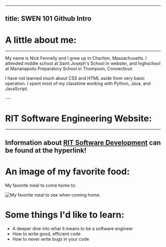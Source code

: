 
---
title: SWEN 101 Github Intro
---

# A little about me:
---
<p>My name is Nick Fennelly and I grew up in Charlton, Massachusetts. I attended middle school at Saint Joseph's School in webster, and highschool at Marianapolis Preparatory School in Thompson, Connecticut.</p>

<p>I have not learned much about CSS and HTML aside from very basic operation. I spent most of my classtime working with Python, Java, and JavaScript.</p>
---

# RIT Software Engineering Website:
---
Information about [RIT Software Development](https://www.rit.edu/computing/department-software-engineering 'RIT') can be found at the hyperlink!
---

# An image of my favorite food:

My favorite meal to come home to: 

![My favorite meal to see when coming home.](https://www.sprinklesandsprouts.com/wp-content/uploads/2023/09/Garlic-Parmesan-Chicken-Pasta-Sq.jpg")

# Some things I'd like to learn:

<ul>
  <li>A deeper dive into what it means to be a software engineer</li>
  <li>How to write good, efficient code</li>
  <li>How to never write bugs in your code</li>
</ul>  
